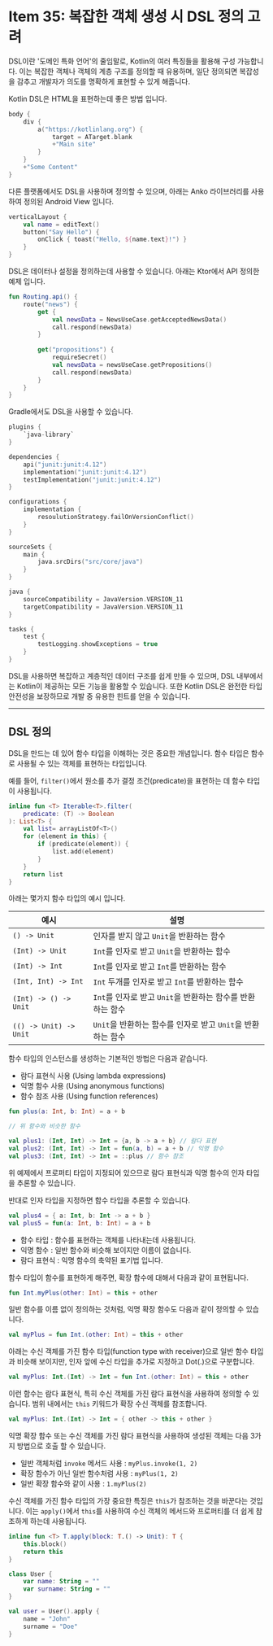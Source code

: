 # Item 35: 복잡한 객체 생성 시 DSL 정의 고려

DSL이란 '도메인 특화 언어'의 줄임말로, Kotlin의 여러 특징들을 활용해 구성 가능합니다. 
이는 복잡한 객체나 객체의 계층 구조를 정의할 때 유용하며, 일단 정의되면 복잡성을 감추고 개발자가 의도를 명확하게 표현할 수 있게 해줍니다.

Kotlin DSL은 HTML을 표현하는데 좋은 방법 입니다.

```kotlin
body {
    div {
        a("https://kotlinlang.org") {
            target = ATarget.blank
            +"Main site"
        }
    }
    +"Some Content"
}
```

다른 플랫폼에서도 DSL을 사용하며 정의할 수 있으며, 아래는 Anko 라이브러리를 사용하여 정의된 Android View 입니다.

```kotlin
verticalLayout {
    val name = editText()
    button("Say Hello") {
        onClick { toast("Hello, ${name.text}!") }
    }
}
```

DSL은 데이터나 설정을 정의하는데 사용할 수 있습니다. 아래는 Ktor에서 API 정의한 예제 입니다.

```kotlin
fun Routing.api() {
    route("news") {
        get {
            val newsData = NewsUseCase.getAcceptedNewsData()
            call.respond(newsData)
        }
        
        get("propositions") {
            requireSecret()
            val newsData = newsUseCase.getPropositions()
            call.respond(newsData)
        }
    }
}
```

Gradle에서도 DSL을 사용할 수 있습니다.

```kotlin
plugins {
    `java-library`
}

dependencies {
    api("junit:junit:4.12")
    implementation("junit:junit:4.12")
    testImplementation("junit:junit:4.12")
}

configurations {
    implementation {
        resoulutionStrategy.failOnVersionConflict()
    }
}

sourceSets {
    main {
        java.srcDirs("src/core/java")
    }
}

java {
    sourceCompatibility = JavaVersion.VERSION_11
    targetCompatibility = JavaVersion.VERSION_11
}

tasks {
    test {
        testLogging.showExceptions = true
    }
}
```

DSL을 사용하면 복잡하고 계층적인 데이터 구조를 쉽게 만들 수 있으며, DSL 내부에서는 Kotlin이 제공하는 모든 기능을 활용할 수 있습니다.
또한 Kotlin DSL은 완전한 타입 안전성을 보장하므로 개발 중 유용한 힌트를 얻을 수 있습니다.

---

## DSL 정의

DSL을 만드는 데 있어 함수 타입을 이해하는 것은 중요한 개념입니다.
함수 타입은 함수로 사용될 수 있는 객체를 표현하는 타입입니다.

예를 들어, `filter()`에서 원소를 추가 결정 조건(predicate)을 표현하는 데 함수 타입이 사용됩니다.

```kotlin
inline fun <T> Iterable<T>.filter(
    predicate: (T) -> Boolean
): List<T> {
    val list= arrayListOf<T>()
    for (element in this) {
        if (predicate(element)) {
            list.add(element)
        }
    }
    return list
}
```

아래는 몇가지 함수 타입의 예시 입니다.

| 예시 | 설명 |
| --- | --- |
| `() -> Unit` | 인자를 받지 않고 `Unit`을 반환하는 함수 |
| `(Int) -> Unit` | `Int`를 인자로 받고 `Unit`을 반환하는 함수 |
| `(Int) -> Int` | `Int`를 인자로 받고 `Int`를 반환하는 함수 |
| `(Int, Int) -> Int` | `Int` 두개를 인자로 받고 `Int`를 반환하는 함수 |
| `(Int) -> () -> Unit` | `Int`를 인자로 받고 `Unit`을 반환하는 함수를 반환하는 함수 |
| `(() -> Unit) -> Unit` | `Unit`을 반환하는 함수를 인자로 받고 `Unit`을 반환하는 함수 |

함수 타입의 인스턴스를 생성하는 기본적인 방법은 다음과 같습니다.
- 람다 표현식 사용 (Using lambda expressions)
- 익명 함수 사용 (Using anonymous functions)
- 함수 참조 사용 (Using function references)

```kotlin
fun plus(a: Int, b: Int) = a + b

// 위 함수와 비슷한 함수

val plus1: (Int, Int) -> Int = {a, b -> a + b} // 람다 표현
val plus2: (Int, Int) -> Int = fun(a, b) = a + b // 익명 함수
val plus3: (Int, Int) -> Int = ::plus // 함수 참조
```

위 예제에서 프로퍼티 타입이 지정되어 있으므로 람다 표현식과 익명 함수의 인자 타입을 추론할 수 있습니다.

반대로 인자 타입을 지정하면 함수 타입을 추론할 수 있습니다.

```kotlin
val plus4 = { a: Int, b: Int -> a + b }
val plus5 = fun(a: Int, b: Int) = a + b
```

- 함수 타입 : 함수를 표현하는 객체를 나타내는데 사용됩니다.
- 익명 함수 : 일반 함수와 비슷해 보이지만 이름이 없습니다.
- 람다 표현식 : 익명 함수의 축약된 표기법 입니다.

함수 타입이 함수를 표현하게 해주면, 확장 함수에 대해서 다음과 같이 표현됩니다.

```kotlin
fun Int.myPlus(other: Int) = this + other
```

일반 함수를 이름 없이 정의하는 것처럼, 익명 확장 함수도 다음과 같이 정의할 수 있습니다.

```kotlin
val myPlus = fun Int.(other: Int) = this + other
```

아래는 수신 객체를 가진 함수 타입(function type with receiver)으로 일반 함수 타입과 비슷해 보이지만, 인자 앞에 수신 타입을 추가로 지정하고 Dot(.)으로 구분합니다.

```kotlin
val myPlus: Int.(Int) -> Int = fun Int.(other: Int) = this + other
```

이런 함수는 람다 표현식, 특히 수신 객체를 가진 람다 표현식을 사용하여 정의할 수 있습니다.
범위 내에서는 `this` 키워드가 확장 수신 객체를 참조합니다.

```kotlin
val myPlus: Int.(Int) -> Int = { other -> this + other }
```

익명 확장 함수 또는 수신 객체를 가진 람다 표현식을 사용하여 생성된 객체는 다음 3가지 방법으로 호출 할 수 있습니다.
- 일반 객체처럼 `invoke` 메서드 사용 : `myPlus.invoke(1, 2)`
- 확장 함수가 아닌 일반 함수처럼 사용 : `myPlus(1, 2)`
- 일반 확장 함수와 같이 사용 : `1.myPlus(2)`

수신 객체를 가진 함수 타입의 가장 중요한 특징은 `this`가 참조하는 것을 바꾼다는 것입니다.
이는 `apply()`에서 `this`를 사용하여 수신 객체의 메서드와 프로퍼티를 더 쉽게 참조하게 하는데 사용됩니다.

```kotlin
inline fun <T> T.apply(block: T.() -> Unit): T {
    this.block()
    return this
}

class User {
    var name: String = ""
    var surname: String = ""
}

val user = User().apply { 
    name = "John"
    surname = "Doe"
}
```